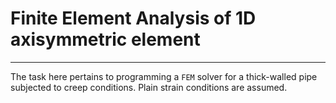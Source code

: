 # Finite Element Analysis of 1D axisymmetric element
----------------------------------------------------

The task here pertains to programming a ```FEM``` solver for a thick-walled pipe subjected to creep conditions. Plain strain conditions are assumed.


